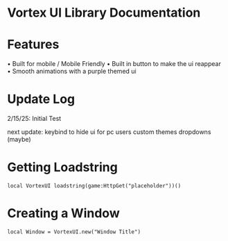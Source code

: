 # Vortex UI Library Documentation

# Features
• Built for mobile / Mobile Friendly
• Built in button to make the ui reappear
• Smooth animations with a purple themed ui

# Update Log
2/15/25: Initial Test

next update:
keybind to hide ui for pc users
custom themes
dropdowns (maybe)

# Getting Loadstring
```local VortexUI loadstring(game:HttpGet("placeholder"))()```

# Creating a Window
```local Window = VortexUI.new("Window Title")```
